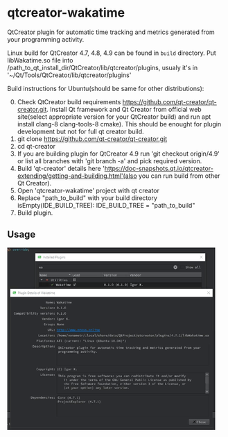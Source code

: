 # qtcreator-wakatime
QtCreator plugin for automatic time tracking and metrics generated from your programming activity.

Linux build for QtCreator 4.7, 4.8, 4.9 can be found in `build` directory. Put libWakatime.so file into /path_to_qt_install_dir/QtCreator/lib/qtcreator/plugins, usualy it's in '~/Qt/Tools/QtCreator/lib/qtcreator/plugins'

Build instructions for Ubuntu(should be same for other distributions):

0. Check QtCreator build requirements https://github.com/qt-creator/qt-creator.git. Install Qt framework and Qt Creator from official web site(select appropriate version for your QtCreator build) and run apt install clang-8 clang-tools-8 cmake). This should be enought for plugin development but not for full qt creator build.
1. git clone https://github.com/qt-creator/qt-creator.git
2. cd qt-creator
3. If you are building plugin for QtCreator 4.9 run 'git checkout origin/4.9' or list all branches with 'git branch -a' and pick required version.
4. Build 'qt-creator' details here 'https://doc-snapshots.qt.io/qtcreator-extending/getting-and-building.html'(also you can run build from other Qt Creator).
5. Open 'qtcreator-wakatime' project with qt creator
6. Replace "path_to_build" with your build directory isEmpty(IDE_BUILD_TREE): IDE_BUILD_TREE = "path_to_build"
7. Build plugin.

## Usage
![preview](./preview.gif)
